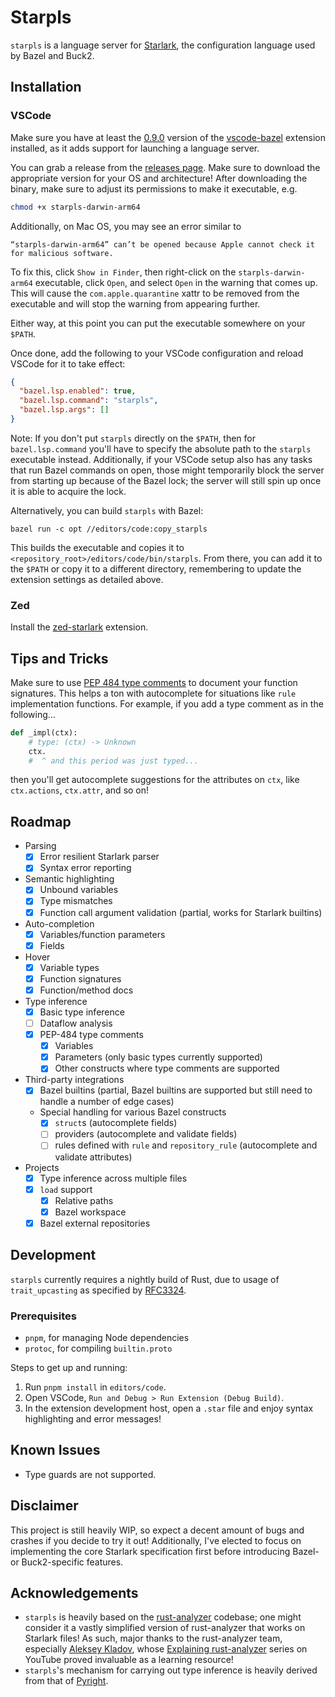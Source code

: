 # Starpls
`starpls` is a language server for [Starlark](https://github.com/bazelbuild/starlark), the configuration language used by Bazel and Buck2.

## Installation

### VSCode

Make sure you have at least the [0.9.0](https://github.com/bazelbuild/vscode-bazel/releases/tag/0.9.0) version of the [vscode-bazel](https://github.com/bazelbuild/vscode-bazel) extension installed, as it adds support for launching a language server.

You can grab a release from the [releases page](https://github.com/withered-magic/starpls/releases). Make sure to download the appropriate version for your OS and architecture! After downloading the binary, make sure to adjust its permissions to make it executable, e.g.

```sh
chmod +x starpls-darwin-arm64
```

Additionally, on Mac OS, you may see an error similar to

```
“starpls-darwin-arm64” can’t be opened because Apple cannot check it for malicious software.
```

To fix this, click `Show in Finder`, then right-click on the `starpls-darwin-arm64` executable, click `Open`, and select `Open` in the warning that comes up. This will cause the `com.apple.quarantine` xattr to be removed from the executable and will stop the warning from appearing further.

Either way, at this point you can put the executable somewhere on your `$PATH`.

Once done, add the following to your VSCode configuration and reload VSCode for it to take effect:

```json
{
  "bazel.lsp.enabled": true,
  "bazel.lsp.command": "starpls",
  "bazel.lsp.args": []
}
```

Note: If you don't put `starpls` directly on the `$PATH`, then for `bazel.lsp.command` you'll have to specify the absolute path to the `starpls` executable instead. Additionally, if your VSCode setup also has any tasks that run Bazel commands on open, those might temporarily block the server from starting up because of the Bazel lock; the server will still spin up once it is able to acquire the lock.

Alternatively, you can build `starpls` with Bazel:

```
bazel run -c opt //editors/code:copy_starpls
```

This builds the executable and copies it to `<repository_root>/editors/code/bin/starpls`. From there, you can add it to the `$PATH` or copy it to a different directory, remembering to update the extension settings as detailed above.

### Zed

Install the [zed-starlark](https://github.com/zaucy/zed-starlark) extension.

## Tips and Tricks

Make sure to use [PEP 484 type comments](https://peps.python.org/pep-0484/#type-comments) to document your function signatures. This helps a ton with autocomplete for situations like `rule` implementation functions. For example, if you add a type comment as in the following...

```python
def _impl(ctx):
    # type: (ctx) -> Unknown
    ctx.
    #  ^ and this period was just typed... 
```

then you'll get autocomplete suggestions for the attributes on `ctx`, like `ctx.actions`, `ctx.attr`, and so on!

## Roadmap

- Parsing
    - [x] Error resilient Starlark parser
    - [x] Syntax error reporting
- Semantic highlighting
    - [x] Unbound variables
    - [x] Type mismatches
    - [x] Function call argument validation (partial, works for Starlark builtins)
- Auto-completion
    - [x] Variables/function parameters
    - [x] Fields 
- Hover
    - [x] Variable types
    - [x] Function signatures
    - [x] Function/method docs
- Type inference
    - [x] Basic type inference
    - [ ] Dataflow analysis
    - [x] PEP-484 type comments
        - [x] Variables
        - [x] Parameters (only basic types currently supported)
        - [x] Other constructs where type comments are supported
- Third-party integrations
    - [x] Bazel builtins (partial, Bazel builtins are supported but still need to handle a number of edge cases)
    - Special handling for various Bazel constructs
        - [x] `struct`s (autocomplete fields)
        - [ ] providers (autocomplete and validate fields)
        - [ ] rules defined with `rule` and `repository_rule` (autocomplete and validate attributes)
- Projects
    - [x] Type inference across multiple files
    - [x] `load` support
        - [x] Relative paths
        - [x] Bazel workspace
    - [x] Bazel external repositories

## Development

`starpls` currently requires a nightly build of Rust, due to usage of `trait_upcasting` as specified by [RFC3324](https://rust-lang.github.io/rfcs/3324-dyn-upcasting.html).

### Prerequisites

- `pnpm`, for managing Node dependencies
- `protoc`, for compiling `builtin.proto`

Steps to get up and running:
1. Run `pnpm install` in `editors/code`.
2. Open VSCode, `Run and Debug > Run Extension (Debug Build)`.
3. In the extension development host, open a `.star` file and enjoy syntax highlighting and error messages!

## Known Issues

- Type guards are not supported.

## Disclaimer

This project is still heavily WIP, so expect a decent amount of bugs and crashes if you decide to try it out! Additionally, I've elected to focus on implementing the core Starlark specification first before introducing Bazel- or Buck2-specific features.

## Acknowledgements

- `starpls` is heavily based on the [rust-analyzer](https://github.com/rust-lang/rust-analyzer/tree/master) codebase; one might consider it a vastly simplified version of rust-analyzer that works on Starlark files! As such, major thanks to the rust-analyzer team, especially [Aleksey Kladov](https://matklad.github.io/), whose [Explaining rust-analyzer](https://www.youtube.com/playlist?list=PLhb66M_x9UmrqXhQuIpWC5VgTdrGxMx3y) series on YouTube proved invaluable as a learning resource!
- `starpls`'s mechanism for carrying out type inference is heavily derived from that of [Pyright](https://github.com/microsoft/pyright).

